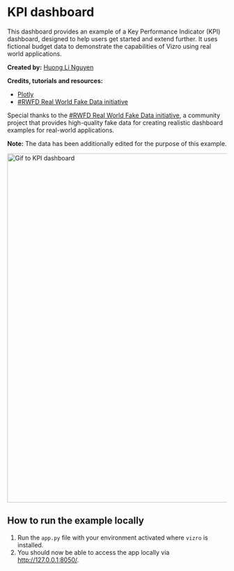 # KPI dashboard

This dashboard provides an example of a Key Performance Indicator (KPI) dashboard, designed to help users get started
and extend further. It uses fictional budget data to demonstrate the capabilities of Vizro using real world applications.

**Created by:** [Huong Li Nguyen](https://github.com/huong-li-nguyen)

**Credits, tutorials and resources:**

- [Plotly](https://plotly.com/python/plotly-express/)
- [#RWFD Real World Fake Data initiative](https://data.world/markbradbourne/rwfd-real-world-fake-data)

Special thanks to the [#RWFD Real World Fake Data initiative](https://data.world/markbradbourne/rwfd-real-world-fake-data), a community project that
provides high-quality fake data for creating realistic dashboard examples for real-world applications.

**Note:** The data has been additionally edited for the purpose of this example.

<img src="./assets/images/kpi_dashboard.gif" alt="Gif to KPI dashboard" width="800">

## How to run the example locally

1. Run the `app.py` file with your environment activated where `vizro` is installed.
2. You should now be able to access the app locally via http://127.0.0.1:8050/.
